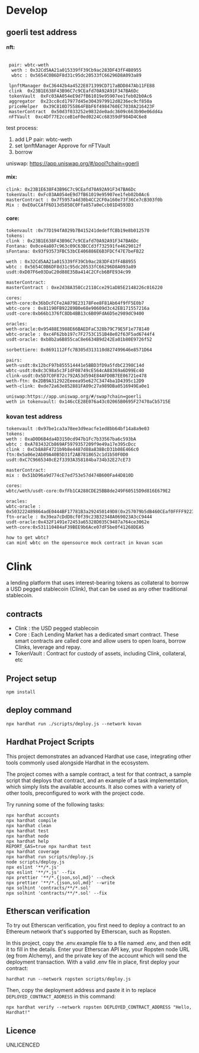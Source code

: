 # Develop

## goerli test address 

#### nft:
```

 pair: wbtc-weth
  weth : 0x32Cd5AA21a015339fF39Cb9ac283DF43fF4B8955
  wbtc : 0x5654C0B6DF8d31c95dc20533fC66296D8A093a89
  
 lpnftManager 0xC36442b4a4522E871399CD717aBDD847Ab11FE88
 clink  0x23B1E638F43B96C7c9CEafd70A92A91F347BA6Dc
 tokenVault  0xFc03AA054eE9d7fB61019e95907ee1feb02b0Ac6
 aggregator  0x23cc8cd17977d45e3043979912d8236ec9cf850a
 priceHelper  0x39C810D755864FBbF6f4984760EC7038A216423F
 masterContract  0x50d3f033252e9832de0adc3609c663b90e06dd4a
 nFTVault  0xc4Df77E2cceB1eF0ed0224Cc68359dF984D4C6e8
```
test process:
1. add LP pair: wbtc-weth
2. set lpnftManager Approve for nFTVault
3. borrow

uniswap: https://app.uniswap.org/#/pool?chain=goerli

#### mix:
```
clink: 0x23B1E638F43B96C7c9CEafd70A92A91F347BA6Dc
tokenVault: 0xFc03AA054eE9d7fB61019e95907ee1feb02b0Ac6
masterContract : 0x7f5957a4d30b4CC2CF0a160e73f36Ce7cB303f0b
Mix : 0xE0aCCAfF6D13d5858C0Ffa857a0eCcb01D4593D3

```
#### core:
```
tokenvault :0x77D194fA029b7B415241dedeffCBb19e8b012570
tokens:
clink : 0x23B1E638F43B96C7c9CEafd70A92A91F347BA6Dc
Fontana: 0x0ce4a807c963c09C63BCCd3f732591fe4629012f
sFontana: 0x93f93573FBC53bCE406886E6B3FDCf47E7beFB22

weth : 0x32Cd5AA21a015339fF39Cb9ac283DF43fF4B8955
wbtc : 0x5654C0B6DF8d31c95dc20533fC66296D8A093a89
usdt:0xD07F6e03DaC20d88E35Ba414C2CFcb6BFE934c99

masterContract:
masterContract : 0xe2d38A358Cc2118Cce291aD85E2148226c016220

cores:
weth-core:0x36bDcFCFe2A879E23178Fee8F81Ab64f9fF5E0b7
wbtc-core : 0x81190FB92289B0e68e90609d3c42EB171557216a
usdt-core:0xb66b1376fC8Db4BB13c6B09FdA6D5e2989dC9400

oracles:
weth-oracle:0x95488E3988E66BAEDFaC328b79C79E5F1e778140
wbtc-oracle : 0xc4F62bb197c7F2753C151B48e02f63F5ad6744f4
usdt-oracle: 0xb8b2a6B855caC8e6634B9d242Ea01b80E9726f52

sorbettiere: 0x8691112Ffc7B305d313110d827499646e8571D64

pairs:
weth-usdt:0x12bcF97b855514441e5BBD3fD9a5fdbC2398C14d
wbtc-usdt:0x8c3C98a5c3F1dF08749cE564cA88369a6D99Ec40
clink-usdt:0x5D7C0F872c792A53d594E84AFD0B7EE06721e478
weth-ftn: 0x2DB9A312922Eeeea95e627C3474ba1D4395c12D9
weth-clink: 0xde72a63e852881FA09c27a989DBa0516949Ea0e1

uniswap:https://app.uniswap.org/#/swap?chain=goerli
weth in tokenvault: 0x146cCE28E076a43c02065B0695F27470aCb5715E
```
### kovan test address

```
tokenvault :0x97be1ca3a78ee3d9eacfe1ed8bb64bf14a8a9e03
tokens:
weth : 0xaD0D6B4da4D3150cd947b1Fc7b33567ba6c593bA
wbtc : 0xA783432Cb869AF5979357209f9e49a17e395cDcc
clink : 0xCb8A8F4721b9b8e4487d88a838BcD31b08E466c0
ftn:0x5a06e2Ab09A40B5D31f2AB7818652c1d1b50F0D0
usdt:0xC7C9665340cE2f3393A358184ba734b32E27cE73

masterContract:
mix : 0x51bD96a9d774cE7ed753e57d474B600Fa44D810D

cores:
wbtc/weth/usdt-core:0xfFb1CA288CDE25BB8de249F60515D9d816E679E2

oracles:
wbtc-oracle : 0x503222489864adE0444BF17781B3a292450149D8(0x257079b5dB460CEaf0FFFF9223117627C74d0048)
ftn-oracle : 0x39ea7cDdD8cf0f39c23B32348A069023A3cC9444
usdt-oracle:0x432F1491e72453a65328D035C9487a764ce3062e
weth-core:0x531110484aF39BEE9b6Ace07dF5be0f41268DEA5

how to get wbtc?
can mint wbtc on the opensource mock contract in kovan scan
```

# Clink

a lending platform that uses interest-bearing tokens as collateral to borrow a USD pegged stablecoin (Clink), that can
be used as any other traditional stablecoin.

## contracts

- Clink : the USD pegged stablecoin
- Core : Each Lending Market has a dedicated smart contract. These smart contracts are called core and allow users to
  open loans, borrow Clinks, leverage and repay.
- TokenVault : Contract for custody of assets, including Clink, collateral, etc

## Project setup

```
npm install
```

## deploy command

```
npx hardhat run ./scripts/deploy.js --network kovan
```

## Hardhat Project Scripts

This project demonstrates an advanced Hardhat use case, integrating other tools commonly used alongside Hardhat in the
ecosystem.

The project comes with a sample contract, a test for that contract, a sample script that deploys that contract, and an
example of a task implementation, which simply lists the available accounts. It also comes with a variety of other
tools, preconfigured to work with the project code.

Try running some of the following tasks:

```shell
npx hardhat accounts
npx hardhat compile
npx hardhat clean
npx hardhat test
npx hardhat node
npx hardhat help
REPORT_GAS=true npx hardhat test
npx hardhat coverage
npx hardhat run scripts/deploy.js
node scripts/deploy.js
npx eslint '**/*.js'
npx eslint '**/*.js' --fix
npx prettier '**/*.{json,sol,md}' --check
npx prettier '**/*.{json,sol,md}' --write
npx solhint 'contracts/**/*.sol'
npx solhint 'contracts/**/*.sol' --fix
```

## Etherscan verification

To try out Etherscan verification, you first need to deploy a contract to an Ethereum network that's supported by
Etherscan, such as Ropsten.

In this project, copy the .env.example file to a file named .env, and then edit it to fill in the details. Enter your
Etherscan API key, your Ropsten node URL (eg from Alchemy), and the private key of the account which will send the
deployment transaction. With a valid .env file in place, first deploy your contract:

```shell
hardhat run --network ropsten scripts/deploy.js
```

Then, copy the deployment address and paste it in to replace `DEPLOYED_CONTRACT_ADDRESS` in this command:

```shell
npx hardhat verify --network ropsten DEPLOYED_CONTRACT_ADDRESS "Hello, Hardhat!"
```

## Licence

UNLICENCED

